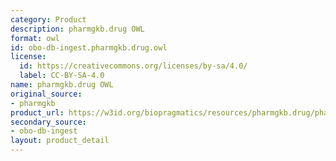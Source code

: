 ```yaml
---
category: Product
description: pharmgkb.drug OWL
format: owl
id: obo-db-ingest.pharmgkb.drug.owl
license:
  id: https://creativecommons.org/licenses/by-sa/4.0/
  label: CC-BY-SA-4.0
name: pharmgkb.drug OWL
original_source:
- pharmgkb
product_url: https://w3id.org/biopragmatics/resources/pharmgkb.drug/pharmgkb.drug.owl
secondary_source:
- obo-db-ingest
layout: product_detail
---
```

